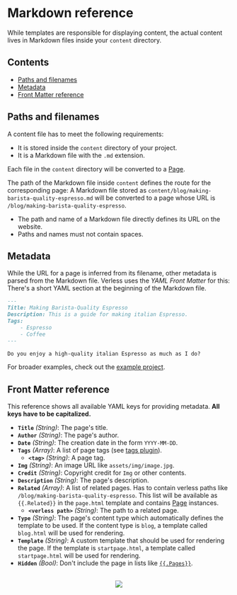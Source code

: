 # Markdown reference

While templates are responsible for displaying content, the actual content lives in Markdown files inside your `content`
directory.

## Contents

* [Paths and filenames](#paths-and-filenames)
* [Metadata](#metadata)
* [Front Matter reference](#front-matter-reference)

## Paths and filenames

A content file has to meet the following requirements:
* It is stored inside the `content` directory of your project.
* It is a Markdown file with the `.md` extension.

Each file in the `content` directory will be converted to a
[Page](https://github.com/verless/verless/blob/master/docs/template-reference.md#page).

The path of the Markdown file inside `content` defines the route for the corresponding page: A Markdown file stored as
`content/blog/making-barista-quality-espresso.md` will be converted to a page whose URL is
`/blog/making-barista-quality-espresso`.

* The path and name of a Markdown file directly defines its URL on the website.
* Paths and names must not contain spaces.

## Metadata

While the URL for a page is inferred from its filename, other metadata is parsed from the Markdown file. Verless uses
the _YAML Front Matter_ for this: There's a short YAML section at the beginning of the Markdown file.

```markdown
---
Title: Making Barista-Quality Espresso
Description: This is a guide for making italian Espresso.
Tags:
    - Espresso
    - Coffee
---

Do you enjoy a high-quality italian Espresso as much as I do?
```

For broader examples, check out the
[example project](https://github.com/verless/verless/tree/master/example/content/blog).

## Front Matter reference

This reference shows all available YAML keys for providing metadata. **All keys have to be capitalized.**

* **`Title`** _(String)_: The page's title.
* **`Author`** _(String)_: The page's author.
* **`Date`** _(String)_: The creation date in the form `YYYY-MM-DD`.
* **`Tags`** _(Array)_: A list of page tags (see [tags plugin](https://github.com/verless/verless/blob/master/docs/plugin-reference.md#tags)).
    - **`<tag>`** _(String)_: A page tag.
* **`Img`** _(String)_: An image URL like `assets/img/image.jpg`.
* **`Credit`** _(String)_: Copyright credit for `Img` or other contents.
* **`Description`** _(String)_: The page's description.
* **`Related`** _(Array)_: A list of related pages. Has to contain verless paths like `/blog/making-barista-quality-espresso`. This list will be available as `{{.Related}}` in the `page.html` template and contains [Page](https://github.com/verless/verless/blob/master/docs/template-reference.md#page) instances.
    - **`<verless path>`** _(String)_: The path to a related page.
* **`Type`** _(String)_: The page's content type which automatically defines the template to be used. If the content type is `blog`, a template called `blog.html` will be used for rendering.
* **`Template`** _(String)_: A custom template that should be used for rendering the page. If the template is `startpage.html`, a template called `startpage.html` will be used for rendering. 
* **`Hidden`** _(Bool)_: Don't include the page in lists like [`{{.Pages}}`](https://github.com/verless/verless/blob/master/docs/template-reference.md#pages).

<p align="center">
<br>
<a href="https://github.com/verless/verless"><img src="https://verless.dominikbraun.io/assets/img/icon-light.png"></a>
</p>
